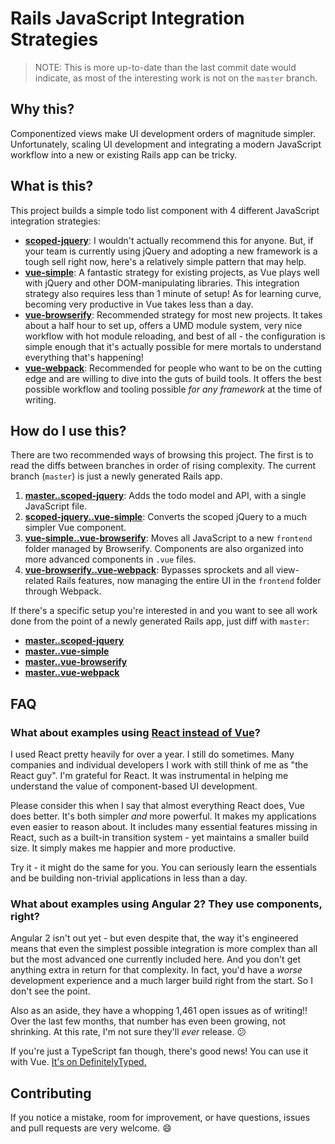 # Rails JavaScript Integration Strategies

> NOTE: This is more up-to-date than the last commit date would indicate, as most of the interesting work is not on the `master` branch.

## Why this?

Componentized views make UI development orders of magnitude simpler. Unfortunately, scaling UI development and integrating a modern JavaScript workflow into a new or existing Rails app can be tricky.

## What is this?

This project builds a simple todo list component with 4 different JavaScript integration strategies:

- __[scoped-jquery](https://github.com/chrisvfritz/rails-javascript-integrations/tree/scoped-jquery)__: I wouldn't actually recommend this for anyone. But, if your team is currently using jQuery and adopting a new framework is a tough sell right now, here's a relatively simple pattern that may help.
- __[vue-simple](https://github.com/chrisvfritz/rails-javascript-integrations/tree/vue-simple)__: A fantastic strategy for existing projects, as Vue plays well with jQuery and other DOM-manipulating libraries. This integration strategy also requires less than 1 minute of setup! As for learning curve, becoming very productive in Vue takes less than a day.
- __[vue-browserify](https://github.com/chrisvfritz/rails-javascript-integrations/tree/vue-browserify)__: Recommended strategy for most new projects. It takes about a half hour to set up, offers a UMD module system, very nice workflow with hot module reloading, and best of all - the configuration is simple enough that it's actually possible for mere mortals to understand everything that's happening!
- __[vue-webpack](https://github.com/chrisvfritz/rails-javascript-integrations/tree/vue-webpack)__: Recommended for people who want to be on the cutting edge and are willing to dive into the guts of build tools. It offers the best possible workflow and tooling possible _for any framework_ at the time of writing.

## How do I use this?

There are two recommended ways of browsing this project. The first is to read the diffs between branches in order of rising complexity. The current branch (`master`) is just a newly generated Rails app.

1. __[master..scoped-jquery](https://github.com/chrisvfritz/rails-javascript-integrations/compare/master...scoped-jquery)__: Adds the todo model and API, with a single JavaScript file.
2. __[scoped-jquery..vue-simple](https://github.com/chrisvfritz/rails-javascript-integrations/compare/scoped-jquery...vue-simple)__: Converts the scoped jQuery to a much simpler Vue component.
3. __[vue-simple..vue-browserify](https://github.com/chrisvfritz/rails-javascript-integrations/compare/vue-simple...vue-browserify)__: Moves all JavaScript to a new `frontend` folder managed by Browserify. Components are also organized into more advanced components in `.vue` files.
4. __[vue-browserify..vue-webpack](https://github.com/chrisvfritz/rails-javascript-integrations/compare/vue-browserify...vue-webpack)__: Bypasses sprockets and all view-related Rails features, now managing the entire UI in the `frontend` folder through Webpack.

If there's a specific setup you're interested in and you want to see all work done from the point of a newly generated Rails app, just diff with `master`:

- __[master..scoped-jquery](https://github.com/chrisvfritz/rails-javascript-integrations/compare/master...scoped-jquery)__
- __[master..vue-simple](https://github.com/chrisvfritz/rails-javascript-integrations/compare/master...vue-simple)__
- __[master..vue-browserify](https://github.com/chrisvfritz/rails-javascript-integrations/compare/master...vue-browserify)__
- __[master..vue-webpack](https://github.com/chrisvfritz/rails-javascript-integrations/compare/master...vue-webpack)__

## FAQ

### What about examples using [React instead of Vue](https://vuejs.org/guide/comparison.html#React)?

I used React pretty heavily for over a year. I still do sometimes. Many companies and individual developers I work with still think of me as "the React guy". I'm grateful for React. It was instrumental in helping me understand the value of component-based UI development.

Please consider this when I say that almost everything React does, Vue does better. It's both simpler _and_ more powerful. It makes my applications even easier to reason about. It includes many essential features missing in React, such as a built-in transition system - yet maintains a smaller build size. It simply makes me happier and more productive.

Try it - it might do the same for you. You can seriously learn the essentials and be building non-trivial applications in less than a day.

### What about examples using Angular 2? They use components, right?

Angular 2 isn't out yet - but even despite that, the way it's engineered means that even the simplest possible integration is more complex than all but the most advanced one currently included here. And you don't get anything extra in return for that complexity. In fact, you'd have a _worse_ development experience and a much larger build right from the start. So I don't see the point.

Also as an aside, they have a whopping 1,461 open issues as of writing!! Over the last few months, that number has even been growing, not shrinking. At this rate, I'm not sure they'll _ever_ release. :confused:

If you're just a TypeScript fan though, there's good news! You can use it with Vue. [It's on DefinitelyTyped.](https://github.com/DefinitelyTyped/DefinitelyTyped/tree/master/vue)

## Contributing

If you notice a mistake, room for improvement, or have questions, issues and pull requests are very welcome. :smile:
